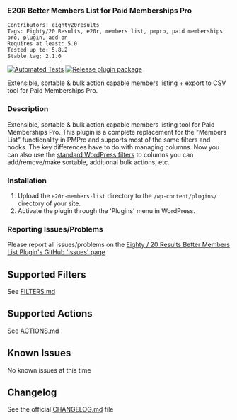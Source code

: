 ### E20R Better Members List for Paid Memberships Pro
`Contributors: eighty20results` <br />
`Tags: Eighty/20 Results, e20r, members list, pmpro, paid memberships pro, plugin, add-on` <br />
`Requires at least: 5.0` <br />
`Tested up to: 5.8.2` <br />
`Stable tag: 2.1.0` <br />

[![Automated Tests](https://github.com/eighty20results/e20r-members-list/actions/workflows/pushed-to-github.yml/badge.svg)](https://github.com/eighty20results/e20r-members-list/actions/workflows/pushed-to-github.yml) [![Release plugin package](https://github.com/eighty20results/e20r-members-list/actions/workflows/release-plugin.yml/badge.svg)](https://github.com/eighty20results/e20r-members-list/actions/workflows/release-plugin.yml)

Extensible, sortable & bulk action capable members listing + export to CSV tool for Paid Memberships Pro.

### Description

Extensible, sortable & bulk action capable members listing tool for Paid Memberships Pro. This plugin is a complete replacement for the "Members List" functionality in PMPro and supports most of the same filters and hooks. The key differences have to do with managing columns. Now you can also use the [standard WordPress filters](https://developer.wordpress.org/reference/classes/wp_list_table/) to columns you can add/remove/make sortable, additional bulk actions, etc.

### Installation

1. Upload the `e20r-members-list` directory to the `/wp-content/plugins/` directory of your site.
1. Activate the plugin through the 'Plugins' menu in WordPress.

### Reporting Issues/Problems
Please report all issues/problems on the [Eighty / 20 Results Better Members List Plugin's GitHub 'Issues' page](https://github.com/eighty20results/e20r-members-list/issues)

## Supported Filters
See [FILTERS.md](https://github.com/eighty20results.com/e20r-members-list/docs/FILTERS.md)

## Supported Actions
See [ACTIONS.md](https://github.com/eighty20results.com/e20r-members-list/docs/ACTIONS.md)

## Known Issues
No known issues at this time

## Changelog
See the official [CHANGELOG.md](https://github.com/eighty20results.com/e20r-members-list/CHANGELOG.md) file
